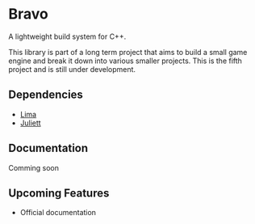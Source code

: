 # Bravo
A lightweight build system for C++.

This library is part of a long term project that aims to build a small game engine and break it down into various smaller projects.
This is the fifth project and is still under development.

## Dependencies
- [Lima](https://github.com/Maxwell013/Lima)
- [Juliett](https://github.com/Maxwell013/Juliett)

## Documentation
Comming soon

## Upcoming Features
- Official documentation
